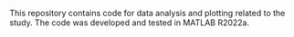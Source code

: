 This repository contains code for data analysis and plotting related to the study.
The code was developed and tested in MATLAB R2022a.
